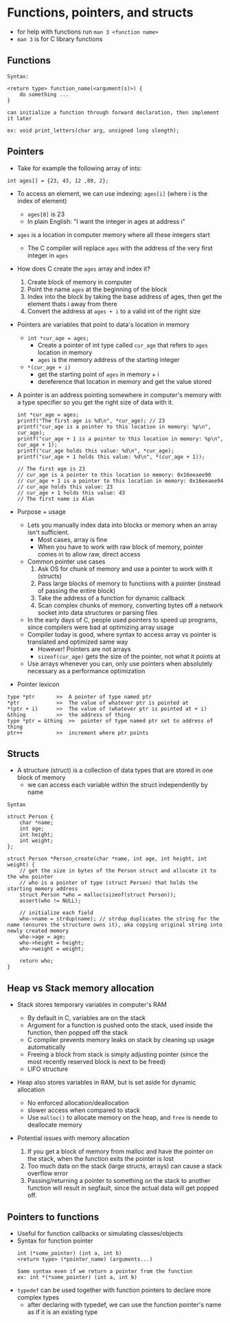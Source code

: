 # Functions, pointers, and structs
- for help with functions run `man 3 <function name>`
- `man 3` is for C library functions

## Functions
```
Syntax:

<return type> function_name(<argument(s)>) {
	do something ...
}

can initialize a function through forward declaration, then implement it later

ex: void print_letters(char arg, unsigned long slength);

```

## Pointers
- Take for example the following array of ints:
```
int ages[] = {23, 43, 12 ,89, 2};
```
- To access an element, we can use indexing: `ages[i]` (where i is the index of element)
	- `ages[0]` is 23
	- In plain English: "I want the integer in ages at address i"
- `ages` is a location in computer memory where all these integers start
	- The C compiler will replace `ages` with the address of the very first integer in `ages`

- How does C create the `ages` array and index it?
	1. Create block of memory in computer
	2. Point the name `ages` at the beginning of the block
	3. Index into the block by taking the base address of ages, then get the element thats i away from there
	4. Convert the address at `ages + i` to a valid int of the right size

- Pointers are variables that point to data's location in memory
	- `int *cur_age = ages;`
		- Create a pointer of int type called `cur_age` that refers to `ages` location in memory
		- `ages` is the memory address of the starting integer
	- `*(cur_age + i)`
		- get the starting point of `ages` in memory + i
		- dereference that location in memory and get the value stored

- A pointer is an address pointing somewhere in computer's memory with a type specifier so you get the right size of data with it.
	```
	int *cur_age = ages;
	printf("The first age is %d\n", *cur_age); // 23
	printf("cur_age is a pointer to this location in memory: %p\n", cur_age); 
	printf("cur_age + 1 is a pointer to this location in memory: %p\n", cur_age + 1); 
	printf("cur_age holds this value: %d\n", *cur_age); 
	printf("cur_age + 1 holds this value: %d\n", *(cur_age + 1)); 

	// The first age is 23
	// cur_age is a pointer to this location in memory: 0x16eeaee90
	// cur_age + 1 is a pointer to this location in memory: 0x16eeaee94
	// cur_age holds this value: 23
	// cur_age + 1 holds this value: 43
	// The first name is Alan
	```

- Purpose + usage
	- Lets you manually index data into blocks or memory when an array isn't sufficient.
		- Most cases, array is fine
		- When you have to work with raw block of memory, pointer comes in to allow raw, direct access
	- Common pointer use cases
		1. Ask OS for chunk of memory and use a pointer to work with it (structs)
		2. Pass large blocks of memory to functions with a pointer (instead of passing the entire block)
		3. Take the address of a function for dynamic callback
		4. Scan complex chunks of memory, converting bytes off a network socket into data structures or parsing files
	- In the early days of C, people used pointers to speed up programs, since compilers were bad at optimizing array usage
	- Compiler today is good, where syntax to access array vs pointer is translated and optimized same way
		- However! Pointers are not arrays
		- `sizeof(cur_age)` gets the size of the pointer, not what it points at
	- Use arrays whenever you can, only use pointers when absolutely necessary as a performance optimization

- Pointer lexicon
```
type *ptr		>> 	A pointer of type named ptr
*ptr			>>	The value of whatever ptr is pointed at	
*(ptr + i)		>> 	The value of (whatever ptr is pointed at + i)
&thing			>> 	the address of thing
type *ptr = &thing	>>	pointer of type named ptr set to address of thing
ptr++			>>	increment where ptr points
```

## Structs
- A structure (struct) is a collection of data types that are stored in one block of memory
	- we can access each variable within the struct independently by name
``` 
Syntax

struct Person {
	char *name;
	int age;
	int height;
	int weight;
};

struct Person *Person_create(char *name, int age, int height, int weight) {
	// get the size in bytes of the Person struct and allocate it to the who pointer
	// who is a pointer of type (struct Person) that holds the starting memory address
	struct Person *who = malloc(sizeof(struct Person));
	assert(who != NULL);

	// initialize each field 
	who->name = strdup(name); // strdup duplicates the string for the name (ensures the structure owns it), aka copying original string into newly created memory
	who->age = age;
	who->height = height;
	who->weight = weight;

	return who;
}

```

## Heap vs Stack memory allocation
- Stack stores temporary variables in computer's RAM
	- By default in C, variables are on the stack
	- Argument for a function is pushed onto the stack, used inside the function, then popped off the stack
	- C compiler prevents memory leaks on stack by cleaning up usage automatically
	- Freeing a block from stack is simply adjusting pointer (since the most recently reserved block is next to be freed)
	- LIFO structure

- Heap also stores variables in RAM, but is set aside for dynamic allocation
	- No enforced allocation/deallocation
	- slower access when compared to stack
	- Use `malloc()` to allocate memory on the heap, and `free` is neede to deallocate memory

- Potential issues with memory allocation
	1. If you get a block of memory from malloc and have the pointer on the stack, when the function exits the pointer is lost
	2. Too much data on the stack (large structs, arrays) can cause a stack overflow error
	3. Passing/returning a pointer to something on the stack to another function will result in segfault, since the actual data will get popped off.

## Pointers to functions
- Useful for function callbacks or simulating classes/objects
- Syntax for function pointer
	```
	int (*some_pointer) (int a, int b)
	<return type> (*pointer_name) (arguments...)

	Same syntax even if we return a pointer from the function
	ex: int *(*some_pointer) (int a, int b)
	```
- `typedef` can be used together with function pointers to declare more complex types
	- after declaring with typedef, we can use the function pointer's name as if it is an existing type
